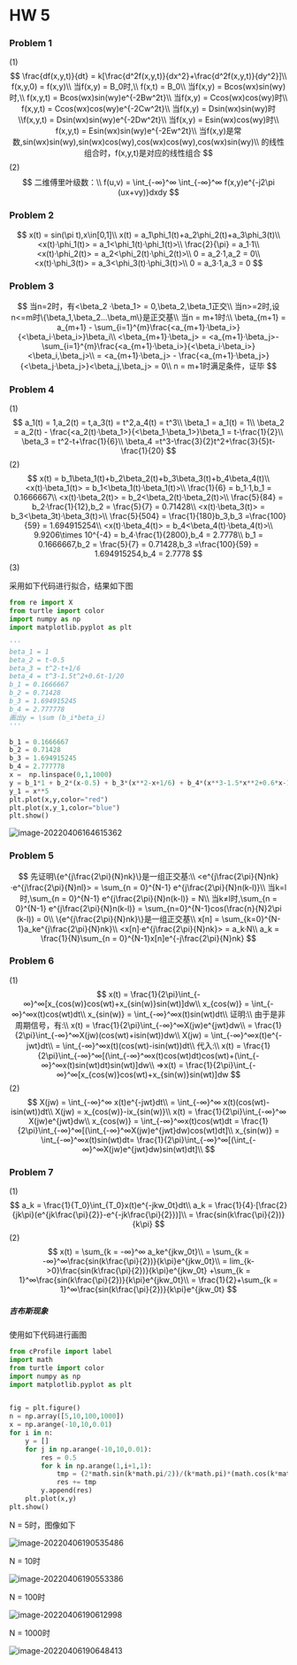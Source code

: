 # HW 5

### Problem 1

(1)
$$
\frac{df(x,y,t)}{dt} = k[\frac{d^2f(x,y,t)}{dx^2}+\frac{d^2f(x,y,t)}{dy^2}]\\
f(x,y,0) = f(x,y)\\
当f(x,y) = B_0时,\\
f(x,t) = B_0\\
当f(x,y) = Bcos(wx)sin(wy)时,\\
f(x,y,t) = Bcos(wx)sin(wy)e^{-2Bw^2t}\\
当f(x,y) = Ccos(wx)cos(wy)时\\
f(x,y,t) = Ccos(wx)cos(wy)e^{-2Cw^2t}\\
当f(x,y) = Dsin(wx)sin(wy)时
\\f(x,y,t) = Dsin(wx)sin(wy)e^{-2Dw^2t}\\
当f(x,y) = Esin(wx)cos(wy)时\\
f(x,y,t) = Esin(wx)sin(wy)e^{-2Ew^2t}\\
当f(x,y)是常数,sin(wx)sin(wy),sin(wx)cos(wy),cos(wx)cos(wy),cos(wx)sin(wy)\\
的线性组合时，f(x,y,t)是对应的线性组合
$$
(2)
$$
二维傅里叶级数：\\
f(u,v) = \int_{-∞}^∞ \int_{-∞}^∞ f(x,y)e^{-j2\pi (ux+vy)}dxdy
$$

### Problem 2

$$
x(t) = sin(\pi t),x\in[0,1]\\
x(t) = a_1\phi_1(t)+a_2\phi_2(t)+a_3\phi_3(t)\\
<x(t)·\phi_1(t)> = a_1<\phi_1(t)·\phi_1(t)>\\
\frac{2}{\pi} = a_1·1\\
<x(t)·\phi_2(t)> = a_2<\phi_2(t)·\phi_2(t)>\\
0 = a_2·1,a_2 = 0\\
<x(t)·\phi_3(t)> = a_3<\phi_3(t)·\phi_3(t)>\\
0 = a_3·1,a_3 = 0
$$

### Problem 3

$$
当n=2时，有<\beta_2 ·\beta_1> = 0,\beta_2,\beta_1正交\\
当n>=2时,设n<=m时\{\beta_1,\beta_2...\beta_m\}是正交基\\
当n = m+1时:\\
\beta_{m+1} = a_{m+1} - \sum_{i=1}^{m}\frac{<a_{m+1}·\beta_i>}{<\beta_i·\beta_i>}\beta_i\\
<\beta_{m+1}·\beta_j> = <a_{m+1}·\beta_j>-\sum_{i=1}^{m}\frac{<a_{m+1}·\beta_i>}{<\beta_i·\beta_i>}<\beta_i,\beta_j>\\
 =  <a_{m+1}·\beta_j> - \frac{<a_{m+1}·\beta_j>}{<\beta_j·\beta_j>}<\beta_j,\beta_j> = 0\\
 n = m+1时满足条件，证毕
$$

### Problem 4

(1)
$$
a_1(t) = 1,a_2(t) = t,a_3(t) = t^2,a_4(t) = t^3\\
\beta_1 = a_1(t) = 1\\
\beta_2 = a_2(t) - \frac{<a_2(t)·\beta_1>}{<\beta_1·\beta_1>}\beta_1 = t-\frac{1}{2}\\
\beta_3 = t^2-t+\frac{1}{6}\\
\beta_4 =t^3-\frac{3}{2}t^2+\frac{3}{5}t-\frac{1}{20}
$$
(2)
$$
x(t) = b_1\beta_1(t)+b_2\beta_2(t)+b_3\beta_3(t)+b_4\beta_4(t)\\
<x(t)·\beta_1(t)> = b_1<\beta_1(t)·\beta_1(t)>\\
\frac{1}{6} = b_1·1,b_1 = 0.1666667\\
<x(t)·\beta_2(t)> = b_2<\beta_2(t)·\beta_2(t)>\\
\frac{5}{84} = b_2·\frac{1}{12},b_2 = \frac{5}{7} = 0.71428\\
<x(t)·\beta_3(t)> = b_3<\beta_3t)·\beta_3(t)>\\
\frac{5}{504} = \frac{1}{180}b_3,b_3 =\frac{100}{59} = 1.694915254\\
<x(t)·\beta_4(t)> = b_4<\beta_4(t)·\beta_4(t)>\\
9.9206\times 10^{-4} = b_4·\frac{1}{2800},b_4 = 2.7778\\
b_1 = 0.1666667,b_2 = \frac{5}{7} = 0.71428,b_3 =\frac{100}{59} = 1.694915254,b_4 = 2.7778
$$
(3)

采用如下代码进行拟合，结果如下图

```python
from re import X
from turtle import color
import numpy as np 
import matplotlib.pyplot as plt

'''
beta_1 = 1
beta_2 = t-0.5
beta_3 = t^2-t+1/6
beta_4 = t^3-1.5t^2+0.6t-1/20
b_1 = 0.1666667
b_2 = 0.71428
b_3 = 1.694915245
b_4 = 2.777778
画出y = \sum (b_i*beta_i)
'''

b_1 = 0.1666667
b_2 = 0.71428
b_3 = 1.694915245
b_4 = 2.777778
x =  np.linspace(0,1,1000)
y = b_1*1 + b_2*(x-0.5) + b_3*(x**2-x+1/6) + b_4*(x**3-1.5*x**2+0.6*x-1/20)
y_1 = x**5
plt.plot(x,y,color="red")
plt.plot(x,y_1,color="blue")
plt.show()
```

![image-20220406164615362](HW5.assets/image-20220406164615362.png)

### Problem 5

$$
先证明\{e^{j\frac{2\pi}{N}nk}\}是一组正交基:\\
<e^{j\frac{2\pi}{N}nk}·e^{j\frac{2\pi}{N}nl}> = \sum_{n = 0}^{N-1} e^{j\frac{2\pi}{N}n(k-l)}\\
当k=l时,\sum_{n = 0}^{N-1} e^{j\frac{2\pi}{N}n(k-l)} = N\\
当k≠l时,\sum_{n = 0}^{N-1} e^{j\frac{2\pi}{N}n(k-l)} = \sum_{n=0}^{N-1}cos(\frac{n}{N}2\pi (k-l)) = 0\\
\{e^{j\frac{2\pi}{N}nk}\}是一组正交基\\
x[n] = \sum_{k=0}^{N-1}a_ke^{j\frac{2\pi}{N}nk}\\
<x[n]·e^{j\frac{2\pi}{N}nk}> = a_k·N\\
a_k = \frac{1}{N}\sum_{n = 0}^{N-1}x[n]e^{-j\frac{2\pi}{N}nk}
$$

### Problem 6

(1)
$$
x(t) = \frac{1}{2\pi}\int_{-∞}^∞[x_{cos(w)}cos(wt)+x_{sin(w)}sin(wt)]dw\\
x_{cos(w)} = \int_{-∞}^∞x(t)cos(wt)dt\\
x_{sin(w)} = \int_{-∞}^∞x(t)sin(wt)dt\\
证明:\\
 由于是非周期信号，有:\\
 x(t) = \frac{1}{2\pi}\int_{-∞}^∞X(jw)e^{jwt}dw\\
  = \frac{1}{2\pi}\int_{-∞}^∞X(jw)(cos(wt)+isin(wt))dw\\
  X(jw) = \int_{-∞}^∞x(t)e^{-jwt}dt\\
   = \int_{-∞}^∞x(t)(cos(wt)-isin(wt))dt\\
   代入:\\
   x(t) = \frac{1}{2\pi}\int_{-∞}^∞[(\int_{-∞}^∞x(t)cos(wt)dt)cos(wt)+(\int_{-∞}^∞x(t)sin(wt)dt)sin(wt)]dw\\
   =>x(t) = \frac{1}{2\pi}\int_{-∞}^∞[x_{cos(w)}cos(wt)+x_{sin(w)}sin(wt)]dw
$$
(2)
$$
X(jw) = \int_{-∞}^∞ x(t)e^{-jwt}dt\\
 = \int_{-∞}^∞ x(t)(cos(wt)-isin(wt))dt\\
 X(jw) = x_{cos(w)}-ix_{sin(w)}\\
 x(t) = \frac{1}{2\pi}\int_{-∞}^∞ X(jw)e^{jwt}dw\\
x_{cos(w)} = \int_{-∞}^∞x(t)cos(wt)dt = \frac{1}{2\pi}\int_{-∞}^∞[(\int_{-∞}^∞X(jw)e^{jwt}dw)cos(wt)dt]\\
x_{sin(w)} = \int_{-∞}^∞x(t)sin(wt)dt= \frac{1}{2\pi}\int_{-∞}^∞[(\int_{-∞}^∞X(jw)e^{jwt}dw)sin(wt)dt]\\
$$

### Problem 7

(1)
$$
a_k = \frac{1}{T_0}\int_{T_0}x(t)e^{-jkw_0t}dt\\
a_k = \frac{1}{4}·[\frac{2}{jk\pi}(e^{jk\frac{\pi}{2}}-e^{-jk\frac{\pi}{2}})]\\
 = \frac{sin(k\frac{\pi}{2})}{k\pi}
$$
(2)
$$
x(t) = \sum_{k = -∞}^∞ a_ke^{jkw_0t}\\
 = \sum_{k = -∞}^∞\frac{sin(k\frac{\pi}{2})}{k\pi}e^{jkw_0t}\\
  = lim_{k->0}\frac{sin(k\frac{\pi}{2})}{k\pi}e^{jkw_0t} +\sum_{k = 1}^∞\frac{sin(k\frac{\pi}{2})}{k\pi}e^{jkw_0t}\\
   = \frac{1}{2}+\sum_{k = 1}^∞\frac{sin(k\frac{\pi}{2})}{k\pi}e^{jkw_0t}
$$

##### 吉布斯现象

使用如下代码进行画图

```python
from cProfile import label
import math
from turtle import color
import numpy as np
import matplotlib.pyplot as plt


fig = plt.figure()
n = np.array([5,10,100,1000])
x = np.arange(-10,10,0.01)
for i in n:
    y = []
    for j in np.arange(-10,10,0.01):
        res = 0.5
        for k in np.arange(1,i+1,1):
            tmp = (2*math.sin(k*math.pi/2))/(k*math.pi)*(math.cos(k*math.pi/2*j))
            res += tmp
        y.append(res)
    plt.plot(x,y)
plt.show()
```

N = 5时，图像如下

![image-20220406190535486](HW5.assets/image-20220406190535486.png)

N = 10时

![image-20220406190553386](HW5.assets/image-20220406190553386.png)

N = 100时

![image-20220406190612998](HW5.assets/image-20220406190612998.png)

N = 1000时

![image-20220406190648413](HW5.assets/image-20220406190648413.png)

